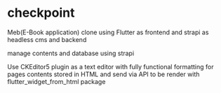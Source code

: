 # checkpoint

Meb(E-Book application) clone using Flutter as frontend and strapi as headless cms and backend

manage contents and database using strapi

Use CKEditor5 plugin as a text editor with fully functional formatting for pages contents
stored in HTML and send via API to be render with flutter_widget_from_html package
